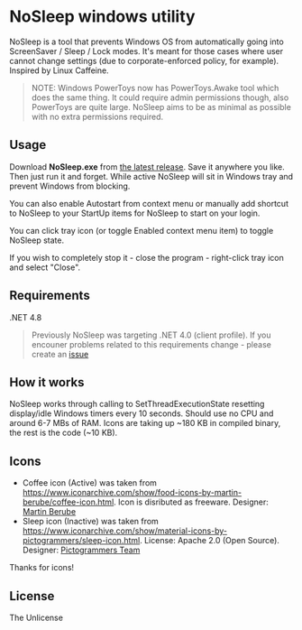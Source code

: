 # NoSleep windows utility
NoSleep is a tool that prevents Windows OS from automatically going into ScreenSaver / Sleep / Lock modes. It's meant for those cases where user cannot change settings (due to corporate-enforced policy, for example). Inspired by Linux Caffeine.

> NOTE: Windows PowerToys now has PowerToys.Awake tool which does the same thing. It could require admin permissions though, also PowerToys are quite large. NoSleep aims to be as minimal as possible with no extra permissions required.

## Usage
Download **NoSleep.exe** from [the latest release](https://github.com/CHerSun/NoSleep/releases/latest). Save it anywhere you like. Then just run it and forget. While active NoSleep will sit in Windows tray and prevent Windows from blocking.

You can also enable Autostart from context menu or manually add shortcut to NoSleep to your StartUp items for NoSleep to start on your login. 

You can click tray icon (or toggle Enabled context menu item) to toggle NoSleep state.

If you wish to completely stop it - close the program - right-click tray icon and select "Close".

## Requirements
.NET 4.8

> Previously NoSleep was targeting .NET 4.0 (client profile). If you encouner problems related to this requirements change - please create an [issue](https://github.com/CHerSun/NoSleep/issues)

## How it works
NoSleep works through calling to SetThreadExecutionState resetting display/idle Windows timers every 10 seconds. Should use no CPU and around 6-7 MBs of RAM. Icons are taking up ~180 KB in compiled binary, the rest is the code (~10 KB).

## Icons

* Coffee icon (Active) was taken from https://www.iconarchive.com/show/food-icons-by-martin-berube/coffee-icon.html. Icon is disributed as freeware. Designer: [Martin Berube](https://www.iconarchive.com/artist/martin-berube.html)
* Sleep icon (Inactive) was taken from https://www.iconarchive.com/show/material-icons-by-pictogrammers/sleep-icon.html. License: Apache 2.0 (Open Source). Designer: [Pictogrammers Team](https://www.iconarchive.com/artist/pictogrammers.html)

Thanks for icons!

## License
The Unlicense
